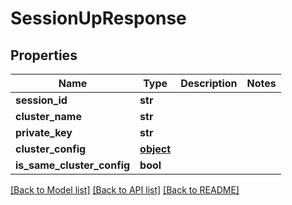 # SessionUpResponse

## Properties
Name | Type | Description | Notes
------------ | ------------- | ------------- | -------------
**session_id** | **str** |  | 
**cluster_name** | **str** |  | 
**private_key** | **str** |  | 
**cluster_config** | [**object**](.md) |  | 
**is_same_cluster_config** | **bool** |  | 

[[Back to Model list]](../README.md#documentation-for-models) [[Back to API list]](../README.md#documentation-for-api-endpoints) [[Back to README]](../README.md)


